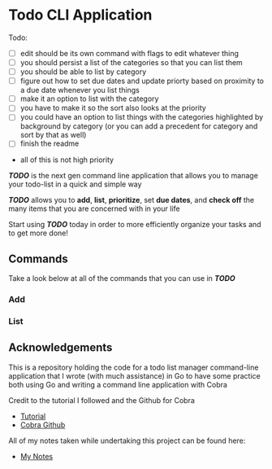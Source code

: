 # Todo CLI Application

Todo:
- [ ] edit should be its own command with flags to edit whatever thing
- [ ] you should persist a list of the categories so that you can list them
- [ ] you should be able to list by category
- [ ] figure out how to set due dates and update priorty based on proximity to a due date whenever you list things
- [ ] make it an option to list with the category
- [ ] you have to make it so the sort also looks at the priority
- [ ] you could have an option to list things with the categories highlighted by background by category (or you can add a precedent for category and sort by that as well)
- [ ] finish the readme
- all of this is not high priority

___TODO___ is the next gen command line application that allows you to manage your todo-list in a quick and simple way

___TODO___ allows you to __add__, __list__, __prioritize__, set __due dates__, and __check off__ the many items that you are concerned with in your life

Start using ___TODO___ today in order to more efficiently organize your tasks and to get more done!

## Commands
Take a look below at all of the commands that you can use in ___TODO___

### Add


### List



## Acknowledgements

This is a repository holding the code for a todo list manager command-line application that I wrote (with much assistance) in Go to have some practice both using Go and writing a command line application with Cobra

Credit to the tutorial I followed and the Github for Cobra
- [Tutorial](https://spf13.com/presentation/building-an-awesome-cli-app-in-go-oscon/)
- [Cobra Github](https://github.com/spf13/cobra?tab=readme-ov-file)

All of my notes taken while undertaking this project can be found here:
- [My Notes](goNotes.md)
